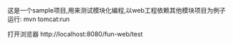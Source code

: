 这是一个sample项目,用来测试模块化编程,以web工程依赖其他模块项目为例子
运行:
mvn tomcat:run

打开浏览器
http://localhost:8080/fun-web/test

